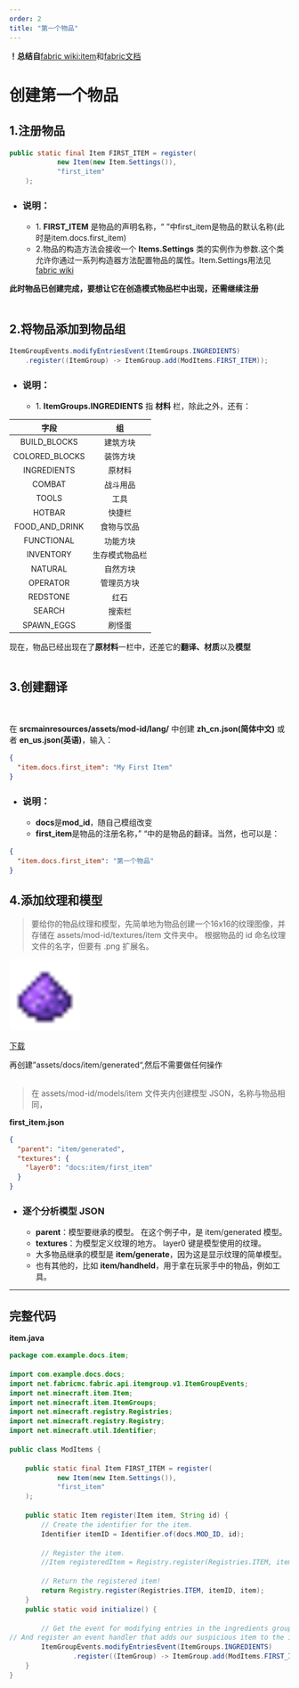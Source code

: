 ```yaml
---
order: 2
title: "第一个物品"
---
```


**！总结自**[fabric wiki:item](https://wiki.fabricmc.net/zh_cn:tutorial:items)和[fabric文档](https://docs.fabricmc.net/zh_cn/1.21/develop/items/first-item)
# 创建第一个物品
## 1.注册物品
```java
public static final Item FIRST_ITEM = register(
            new Item(new Item.Settings()),
            "first_item"
    );
```
- ### 说明：
  - 1\. **FIRST_ITEM** 是物品的声明名称，“ ”中first_item是物品的默认名称(此时是item.docs.first_item)
  - 2\.物品的构造方法会接收一个 **Items.Settings** 类的实例作为参数.这个类允许你通过一系列构造器方法配置物品的属性。Item.Settings用法见[fabric wiki](https://wiki.fabricmc.net/zh_cn:tutorial:items_docs)

**此时物品已创建完成，要想让它在创造模式物品栏中出现，还需继续注册**
<br><br>
## 2.将物品添加到物品组
```java
ItemGroupEvents.modifyEntriesEvent(ItemGroups.INGREDIENTS)
    .register((ItemGroup) -> ItemGroup.add(ModItems.FIRST_ITEM));
```
- ### 说明：
  - 1\. **ItemGroups.INGREDIENTS** 指 **材料** 栏，除此之外，还有：

| 字段 | 组 |
|:-------:|:-------:|
| BUILD_BLOCKS | 建筑方块  |
| COLORED_BLOCKS | 装饰方块 |
| INGREDIENTS | 原材料 |
| COMBAT | 战斗用品 |
| TOOLS | 工具 |
| HOTBAR |快捷栏|
| FOOD_AND_DRINK | 食物与饮品 |
| FUNCTIONAL | 功能方块 |
| INVENTORY | 生存模式物品栏 |
| NATURAL | 自然方块 |
| OPERATOR | 管理员方块 |
| REDSTONE | 红石 |
| SEARCH | 搜索栏 |
| SPAWN_EGGS | 刷怪蛋 |

现在，物品已经出现在了**原材料**一栏中，还差它的**翻译、材质**以及**模型**
<br><br>
## 3.创建翻译
<br><br>
在 **srcmainresources/assets/mod-id/lang/** 中创建 **zh_cn.json(简体中文)** 或者 **en_us.json(英语)**，输入：
```json
{
  "item.docs.first_item": "My First Item"
}
```
- ### 说明：
  - **docs**是**mod_id**，随自己模组改变
  - **first_item**是物品的注册名称，” “中的是物品的翻译。当然，也可以是：
```json
{
  "item.docs.first_item": "第一个物品"
}
```
## 4.添加纹理和模型
>要给你的物品纹理和模型，先简单地为物品创建一个16x16的纹理图像，并存储在 assets/mod-id/textures/item 文件夹中。 根据物品的 id 命名纹理文件的名字，但要有 .png 扩展名。

<img src="../../../../image/first_item.png" width="128" height="128">

[下载](../../../../image/first_item.png)

再创建”assets/docs/item/generated“,然后不需要做任何操作
<br><br>
>在 assets/mod-id/models/item 文件夹内创建模型 JSON，名称与物品相同，

**first_item.json**
```json
{
  "parent": "item/generated",
  "textures": {
    "layer0": "docs:item/first_item"
  }
}
```
- ### 逐个分析模型 JSON
  - **parent**：模型要继承的模型。 在这个例子中，是 item/generated 模型。
  - **textures**：为模型定义纹理的地方。 layer0 键是模型使用的纹理。
  - 大多物品继承的模型是 **item/generate**，因为这是显示纹理的简单模型。
  - 也有其他的，比如 **item/handheld**，用于拿在玩家手中的物品，例如工具。

---
## 完整代码
**item.java**
```java
package com.example.docs.item;

import com.example.docs.docs;
import net.fabricmc.fabric.api.itemgroup.v1.ItemGroupEvents;
import net.minecraft.item.Item;
import net.minecraft.item.ItemGroups;
import net.minecraft.registry.Registries;
import net.minecraft.registry.Registry;
import net.minecraft.util.Identifier;

public class ModItems {

    public static final Item FIRST_ITEM = register(
            new Item(new Item.Settings()),
            "first_item"
    );

    public static Item register(Item item, String id) {
        // Create the identifier for the item.
        Identifier itemID = Identifier.of(docs.MOD_ID, id);

        // Register the item.
        //Item registeredItem = Registry.register(Registries.ITEM, itemID, item);

        // Return the registered item!
        return Registry.register(Registries.ITEM, itemID, item);
    }
    public static void initialize() {

        // Get the event for modifying entries in the ingredients group.
// And register an event handler that adds our suspicious item to the ingredients group.
        ItemGroupEvents.modifyEntriesEvent(ItemGroups.INGREDIENTS)
                .register((ItemGroup) -> ItemGroup.add(ModItems.FIRST_ITEM));
    }
}
```